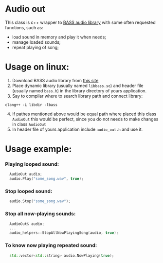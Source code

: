 # Audio out

This class is c++ wrapper to [BASS audio library](https://www.un4seen.com) with some often requested functions, such as:
* load sound in memory and play it when needs;
* manage loaded sounds;
* repeat playing of song;

# Usage on linux:

1. Download BASS audio library from [this site](https://www.un4seen.com)
2. Place dynamic library (usually named `libbass.so`) and header file (usually named `bass.h`) in the library directory of yours application.
3. Say to compilar where to search library path and connect library:
```make
clang++ -L libdir -lbass
```
4. If pathes mentioned above would be equal path where placed this class `AudioOut` this would be perfect, since you do not needs to make changes in class `AudioOut` 
5. In header file of yours application include `audio_out.h` and use it.

# Usage example:

### Playing looped sound: 
```c++
  AudioOut audio;
  audio.Play("some_song.wav", true);
```

### Stop looped sound:
```c++
  audio.Stop("some_song.wav"); 
```

### Stop all now-playing sounds:
```c++
  AudioOut& audio;
  ...
  audio_helpers::StopAllNowPlayingSong(audio, true);
```

### To know now playing repeated sound:
```c++
  std::vector<std::string> audio.NowPlaying(true);
```